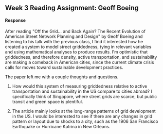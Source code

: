 ## Week 3 Reading Assignment: Geoff Boeing

#### Response

After reading "Off the Grid... and Back Again? The Recent Evolution of American Street Network Planning and Design" by Geoff Boeing and listening to his talk with the previous class, I find it interested how he created a system to model street griddedness, tying in relevant variables and using mathematical analyses to produce results. I'm optimistic that griddedness, and therefore density, active transportation, and sustainability are making a comeback in American cities, since the current climate crisis calls for moves toward sustainable development practices. 

The paper left me with a couple thoughts and questions.

1. How would this system of measuring griddedness relative to active transportation and sustainability in the US compare to cities abroad? I specifically think of Singapore, where street grids are scarce, but public transit and green space is plentiful. 

2. The article mainly looks at the long-range patterns of grid development in the US. I would be interested to see if there are any changes in grid pattern or layout due to shocks to a city, such as the 1906 San Francisco Earthquake or Hurricane Katrina in New Orleans. 
